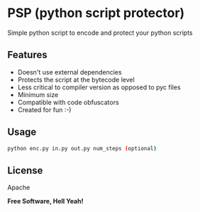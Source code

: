 # PSP (python script protector)

Simple python script to encode and protect your python scripts

## Features

- Doesn't use external dependencies
- Protects the script at the bytecode level 
- Less critical to compiler version as opposed to pyc files
- Minimum size
- Compatible with code obfuscators 
- Created for fun :-)

## Usage

```sh
python enc.py in.py out.py num_steps (optional)
```

## License

Apache

**Free Software, Hell Yeah!**

